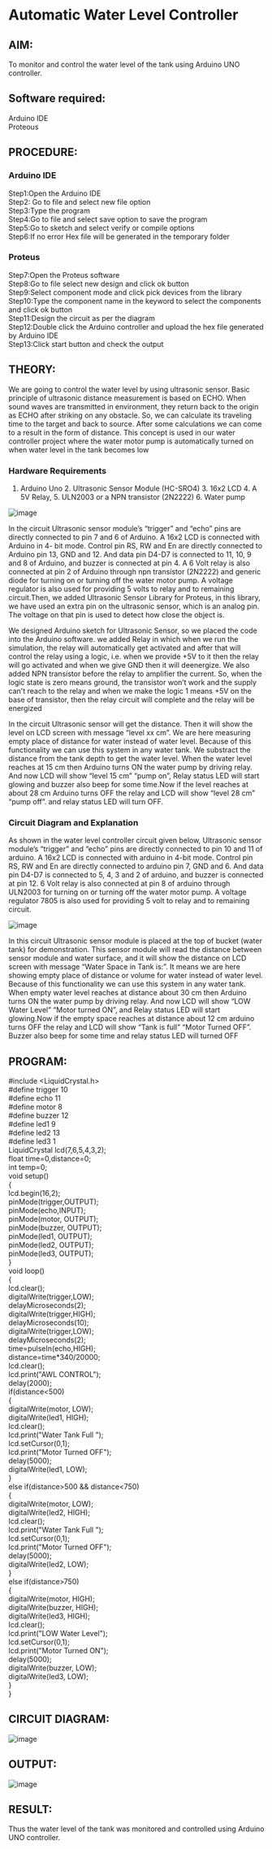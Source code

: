 # Automatic Water Level Controller

##  AIM:
To monitor and control the water level of the tank using Arduino UNO controller.

## Software required:
Arduino IDE </br>
Proteous

## PROCEDURE:
### Arduino IDE
Step1:Open the Arduino IDE </br>
Step2: Go to file and select new file option </br>
Step3:Type the program </br>
Step4:Go to file and select save option to save the program </br>
Step5:Go to sketch and select verify or compile options </br>
Step6:If no error Hex file will be generated in the temporary folder </br>
### Proteus
Step7:Open the Proteus software </br>
Step8:Go to file select new design and click ok button </br>
Step9:Select component mode and click pick devices from the library </br>
Step10:Type the component name in the keyword to select the components and click ok button </br>
Step11:Design the circuit as per the diagram </br>
Step12:Double click the Arduino controller and upload the hex file generated by Arduino IDE </br>
Step13:Click start button and check the output

## THEORY:

We are going to control the water level by using ultrasonic sensor. Basic principle of ultrasonic distance measurement is based on ECHO. When sound waves are transmitted in environment, they return back to the origin as ECHO after striking on any obstacle. So, we can calculate its traveling time to the target and back to source. After some calculations we can come to a result in the form of distance. This concept is used in our water controller project where the water motor pump is automatically turned on when water level in the tank becomes low

### Hardware Requirements 

1. Arduino Uno 2. Ultrasonic Sensor Module (HC-SRO4) 3. 16x2 LCD 4. A 5V Relay, 5. ULN2003 or a NPN transistor (2N2222) 6. Water pump

![image](https://user-images.githubusercontent.com/71547910/235332412-e276fbff-58de-4684-94aa-8c753492c0b2.png)

In the circuit Ultrasonic sensor module’s “trigger” and “echo” pins are directly connected to pin 7 and 6 of Arduino. A 16x2 LCD is connected with Arduino in 4- bit mode. Control pin RS, RW and En are directly connected to Arduino pin 13, GND and 12. And data pin D4-D7 is connected to 11, 10, 9 and 8 of Arduino, and buzzer is connected at pin 4. A 6 Volt relay is also connected at pin 2 of Arduino through npn transistor (2N2222) and generic diode for turning on or turning off the water motor pump. A voltage regulator is also used for providing 5 volts to relay and to remaining circuit.Then, we added Ultrasonic Sensor Library for Proteus, in this library, we have used an extra pin on the ultrasonic sensor, which is an analog pin. The voltage on that pin is used to detect how close the object is.

We designed Arduino sketch for Ultrasonic Sensor, so we placed the code into the Arduino software. we added Relay in which when we run the simulation, the relay will automatically get activated and after that will control the relay using a logic, i.e. when we provide +5V to it then the relay will go activated and when we give GND then it will deenergize. We also added NPN transistor before the relay to amplifier the current. So, when the logic state is zero means ground, the transistor won’t work and the supply can't reach to the relay and when we make the logic 1 means +5V on the base of transistor, then the relay circuit will complete and the relay will be energized

In the circuit Ultrasonic sensor will get the distance. Then it will show the level on LCD screen with message “level xx cm”. We are here measuring empty place of distance for water instead of water level. Because of this functionality we can use this system in any water tank. We substract the distance from the tank depth to get the water level. When the water level reaches at 15 cm then Arduino turns ON the water pump by driving relay. And now LCD will show “level 15 cm” “pump on”, Relay status LED will start glowing and buzzer also beep for some time.Now if the level reaches at about 28 cm Arduino turns OFF the relay and LCD will show “level 28 cm” “pump off”. and relay status LED will turn OFF.

### Circuit Diagram and Explanation

As shown in the water level controller circuit given below, Ultrasonic sensor module’s “trigger” and “echo” pins are directly connected to pin 10 and 11 of arduino. A 16x2 LCD is connected with arduino in 4-bit mode. Control pin RS, RW and En are directly connected to arduino pin 7, GND and 6. And data pin D4-D7 is connected to 5, 4, 3 and 2 of arduino, and buzzer is connected at pin 12. 6 Volt relay is also connected at pin 8 of arduino through ULN2003 for turning on or turning off the water motor pump. A voltage regulator 7805 is also used for providing 5 volt to relay and to remaining circuit.

![image](https://user-images.githubusercontent.com/71547910/235332565-e4933960-e14f-4c34-8c21-240727a93f9c.png)

In this circuit Ultrasonic sensor module is placed at the top of bucket (water tank) for demonstration. This sensor module will read the distance between sensor module and water surface, and it will show the distance on LCD screen with message “Water Space in Tank is:”. It means we are here showing empty place of distance or volume for water instead of water level. Because of this functionality we can use this system in any water tank. When empty water level reaches at distance about 30 cm then Arduino turns ON the water pump by driving relay. And now LCD will show “LOW Water Level” “Motor turned ON”, and Relay status LED will start glowing.Now if the empty space reaches at distance about 12 cm arduino turns OFF the relay and LCD will show “Tank is full” “Motor Turned OFF”. Buzzer also beep for some time and relay status LED will turned OFF



## PROGRAM:
#include <LiquidCrystal.h></br>
#define trigger 10</br>
#define echo 11</br>
#define motor 8</br>
#define buzzer 12</br>
#define led1 9</br>
#define led2 13</br>
#define led3 1</br>
LiquidCrystal lcd(7,6,5,4,3,2);</br>
float time=0,distance=0;</br>
int temp=0;</br>
void setup()</br>
{</br>
lcd.begin(16,2);</br>
pinMode(trigger,OUTPUT);</br>
pinMode(echo,INPUT);</br>
pinMode(motor, OUTPUT);</br>
pinMode(buzzer, OUTPUT);</br>
pinMode(led1, OUTPUT);</br>
pinMode(led2, OUTPUT);</br>
pinMode(led3, OUTPUT);</br>
}</br>
void loop()</br>
{</br>
lcd.clear();</br>
digitalWrite(trigger,LOW);</br>
delayMicroseconds(2);</br>
digitalWrite(trigger,HIGH);</br>
delayMicroseconds(10);</br>
digitalWrite(trigger,LOW);</br>
delayMicroseconds(2);</br>
time=pulseIn(echo,HIGH);</br>
distance=time*340/20000;</br>
lcd.clear();</br>
lcd.print("AWL CONTROL");</br>
delay(2000);</br>
if(distance<500)</br>
{</br>
digitalWrite(motor, LOW);</br>
digitalWrite(led1, HIGH);</br>
lcd.clear();</br>
lcd.print("Water Tank Full ");</br>
lcd.setCursor(0,1);</br>
lcd.print("Motor Turned OFF");</br>
delay(5000);</br>
digitalWrite(led1, LOW);</br>
}</br>
else if(distance>500 && distance<750)</br>
{</br>
digitalWrite(motor, LOW);</br>
digitalWrite(led2, HIGH);</br>
lcd.clear();</br>
lcd.print("Water Tank Full ");</br>
lcd.setCursor(0,1);</br>
lcd.print("Motor Turned OFF");</br>
delay(5000);</br>
digitalWrite(led2, LOW);</br>
}</br>
else if(distance>750)</br>
{</br>
digitalWrite(motor, HIGH);</br>
digitalWrite(buzzer, HIGH);</br>
digitalWrite(led3, HIGH);</br>
lcd.clear();</br>
lcd.print("LOW Water Level");</br>
lcd.setCursor(0,1);</br>
lcd.print("Motor Turned ON");</br>
delay(5000);</br>
digitalWrite(buzzer, LOW);</br>
digitalWrite(led3, LOW);</br>
}</br>
}</br>
## CIRCUIT DIAGRAM:
![image](https://user-images.githubusercontent.com/132323440/235735620-fbc7bbde-437e-42d1-b8b7-e81f9d7f42c5.png)

## OUTPUT:
![image](https://user-images.githubusercontent.com/132323440/235735678-14503aa0-98ff-4f62-8d32-31d880ee6d26.png)

## RESULT:
Thus the water level of the tank was monitored and controlled using Arduino UNO controller.

